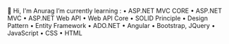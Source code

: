 👋 Hi, I'm Anurag
I’m currently learning :
  • ASP.NET MVC CORE 
  • ASP.NET MVC 
  • ASP.NET Web API 
  • Web API Core 
  • SOLID Principle 
  • Design Pattern 
  • Entity Framework 
  • ADO.NET 
  • Angular 
  • Bootstrap, JQuery
  • JavaScript 
  • CSS 
  • HTML
